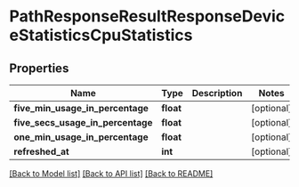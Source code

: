 # PathResponseResultResponseDeviceStatisticsCpuStatistics

## Properties
Name | Type | Description | Notes
------------ | ------------- | ------------- | -------------
**five_min_usage_in_percentage** | **float** |  | [optional] 
**five_secs_usage_in_percentage** | **float** |  | [optional] 
**one_min_usage_in_percentage** | **float** |  | [optional] 
**refreshed_at** | **int** |  | [optional] 

[[Back to Model list]](../README.md#documentation-for-models) [[Back to API list]](../README.md#documentation-for-api-endpoints) [[Back to README]](../README.md)


